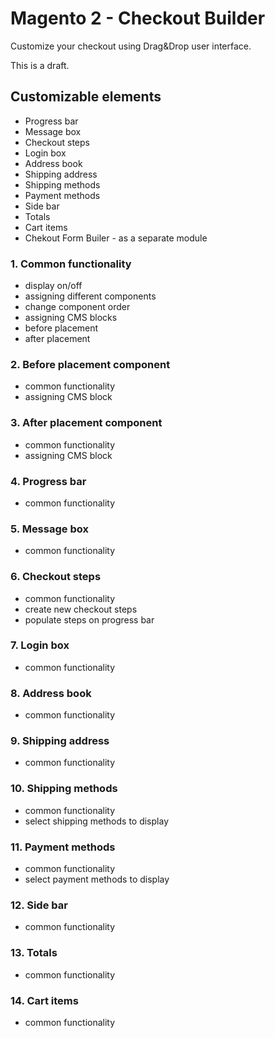 # Magento 2 - Checkout Builder
Customize your checkout using Drag&Drop user interface.

This is a draft.

## Customizable elements
- Progress bar
- Message box
- Checkout steps
- Login box
- Address book
- Shipping address
- Shipping methods
- Payment methods
- Side bar
- Totals
- Cart items
- Chekout Form Builer - as a separate module

### 1. Common functionality
- display on/off
- assigning different components
- change component order
- assigning CMS blocks
- before placement
- after placement

### 2. Before placement component
- common functionality
- assigning CMS block

### 3. After placement component
- common functionality
- assigning CMS block

### 4. Progress bar
- common functionality

### 5. Message box
- common functionality

### 6. Checkout steps
- common functionality
- create new checkout steps
- populate steps on progress bar

### 7. Login box
- common functionality

### 8. Address book
- common functionality

### 9. Shipping address
- common functionality

### 10. Shipping methods
- common functionality
- select shipping methods to display

### 11. Payment methods
- common functionality
- select payment methods to display

### 12. Side bar
- common functionality

### 13. Totals
- common functionality

### 14. Cart items
- common functionality

